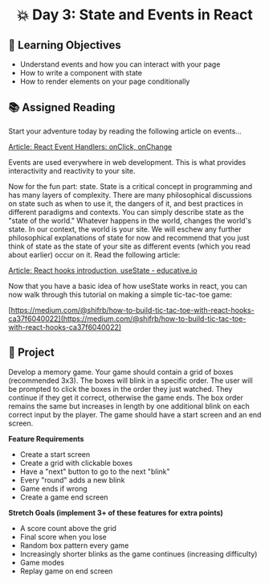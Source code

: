 <h1 align="center">
   💥 Day 3: State and Events in React
</h1>

## 🎯 Learning Objectives
- Understand events and how you can interact with your page
- How to write a component with state
- How to render elements on your page conditionally

## 📚 Assigned Reading

Start your adventure today by reading the following article on events...

[Article: React Event Handlers: onClick, onChange](https://www.robinwieruch.de/react-event-handler)

Events are used everywhere in web development. This is what provides interactivity and reactivity to your site.

Now for the fun part: state. State is a critical concept in programming and has many layers of complexity. There are many philosophical discussions on state such as when to use it, the dangers of it, and best practices in different paradigms and contexts. You can simply describe state as the "state of the world." Whatever happens in the world, changes the world's state. In our context, the world is your site. We will eschew any further philosophical explanations of state for now and recommend that you just think of state as the state of your site as different events (which you read about earlier) occur on it. Read the following article:

[Article: React hooks introduction, useState - educative.io](https://www.educative.io/edpresso/react-hooks-introduction---usestate)

Now that you have a basic idea of how useState works in react, you can now walk through this tutorial on making a simple tic-tac-toe game:

[https://medium.com/@shifrb/how-to-build-tic-tac-toe-with-react-hooks-ca37f6040022](https://medium.com/@shifrb/how-to-build-tic-tac-toe-with-react-hooks-ca37f6040022)

## 📔 Project
Develop a memory game. Your game should contain a grid of boxes (recommended 3x3). The boxes will blink in a specific order. The user will be prompted to click the boxes in the order they just watched. They continue if they get it correct, otherwise the game ends. The box order remains the same but increases in length by one additional blink on each correct input by the player. The game should have a start screen and an end screen.

**Feature Requirements**

- Create a start screen
- Create a grid with clickable boxes
- Have a "next" button to go to the next "blink"
- Every "round" adds a new blink
- Game ends if wrong
- Create a game end screen

**Stretch Goals (implement 3+ of these features for extra points)**

- A score count above the grid
- Final score when you lose
- Random box pattern every game
- Increasingly shorter blinks as the game continues (increasing difficulty)
- Game modes
- Replay game on end screen
